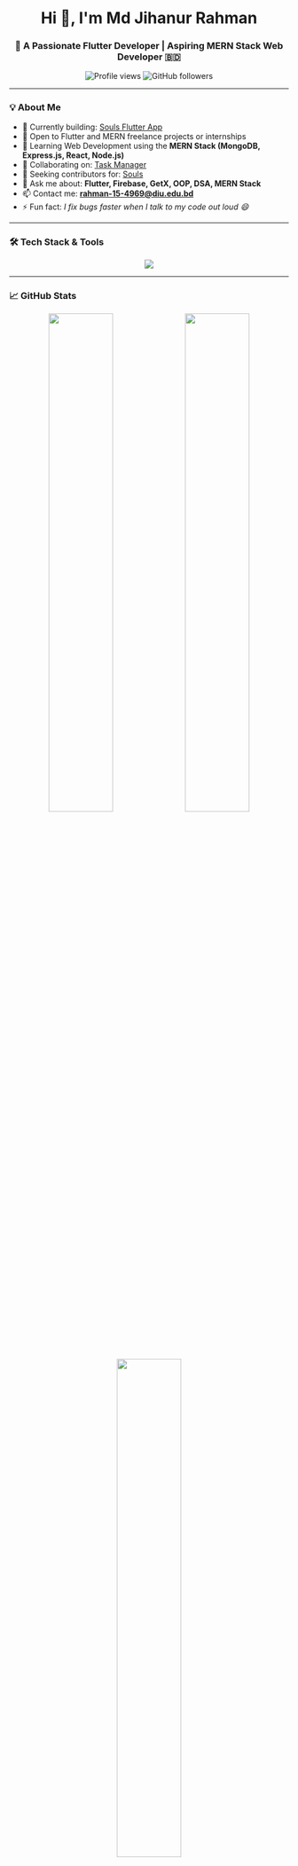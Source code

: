 <h1 align="center">Hi 👋, I'm Md Jihanur Rahman</h1>
<h3 align="center">🚀 A Passionate Flutter Developer | Aspiring MERN Stack Web Developer 🇧🇩</h3>

<p align="center">
  <img src="https://komarev.com/ghpvc/?username=jihanurrahman33&label=Profile%20views&color=0e75b6&style=flat" alt="Profile views" />
  <img src="https://img.shields.io/github/followers/jihanurrahman33?label=Followers&style=social" alt="GitHub followers" />
</p>

---

### 💡 About Me
- 🔭 Currently building: [Souls Flutter App](https://github.com/jihanurrahman33/souls_flutter)
- 💼 Open to Flutter and MERN freelance projects or internships
- 🌱 Learning Web Development using the **MERN Stack (MongoDB, Express.js, React, Node.js)**
- 👯 Collaborating on: [Task Manager](https://github.com/jihanurrahman33/task_manager)
- 🤝 Seeking contributors for: [Souls](https://github.com/jihanurrahman33/souls_flutter)
- 💬 Ask me about: **Flutter, Firebase, GetX, OOP, DSA, MERN Stack**
- 📫 Contact me: **rahman-15-4969@diu.edu.bd**
- ⚡ Fun fact: *I fix bugs faster when I talk to my code out loud 😄*

---

### 🛠️ Tech Stack & Tools
<p align="center">
  <img src="https://skillicons.dev/icons?i=flutter,dart,androidstudio,vscode,git,linux,cpp,python,js,react,nodejs,express,mongodb,html,css,php,mysql,sqlite,figma,xd,photoshop,illustrator" />
</p>

---

### 📈 GitHub Stats
<p align="center">
  <img src="https://github-readme-stats.vercel.app/api?username=jihanurrahman33&show_icons=true&theme=radical&hide_border=true" width="48%" />
  <img src="https://github-readme-streak-stats.herokuapp.com/?user=jihanurrahman33&theme=radical&hide_border=true" width="48%" />
</p>
<p align="center">
  <img src="https://github-readme-stats.vercel.app/api/top-langs/?username=jihanurrahman33&layout=compact&theme=radical&hide_border=true" width="48%" />
</p>

---

### 🏆 GitHub Achievements
<p align="center">
  <img src="https://github-profile-trophy.vercel.app/?username=jihanurrahman33&theme=radical&margin-w=10&row=1" />
</p>

---

### 🌐 Let's Connect
<p align="center">
  <a href="https://twitter.com/jihanurrahman2" target="_blank">
    <img src="https://img.shields.io/badge/Twitter-%231DA1F2.svg?style=for-the-badge&logo=Twitter&logoColor=white"/>
  </a>
  <a href="https://linkedin.com/in/jihanurrahman33" target="_blank">
    <img src="https://img.shields.io/badge/LinkedIn-%230A66C2.svg?style=for-the-badge&logo=linkedin&logoColor=white"/>
  </a>
  <a href="https://fb.com/nishak69" target="_blank">
    <img src="https://img.shields.io/badge/Facebook-%231877F2.svg?style=for-the-badge&logo=facebook&logoColor=white"/>
  </a>
  <a href="https://instagram.com/nishak69" target="_blank">
    <img src="https://img.shields.io/badge/Instagram-%23E4405F.svg?style=for-the-badge&logo=instagram&logoColor=white"/>
  </a>
</p>

---

### ✨ Quote I Live By
> **"Coding is like humor. If you have to explain it, it’s bad."** – Cory House

---

### 🙌 Thanks for stopping by!
<p align="center">
  <img src="https://media.giphy.com/media/qgQUggAC3Pfv687qPC/giphy.gif" width="300" />
</p>
